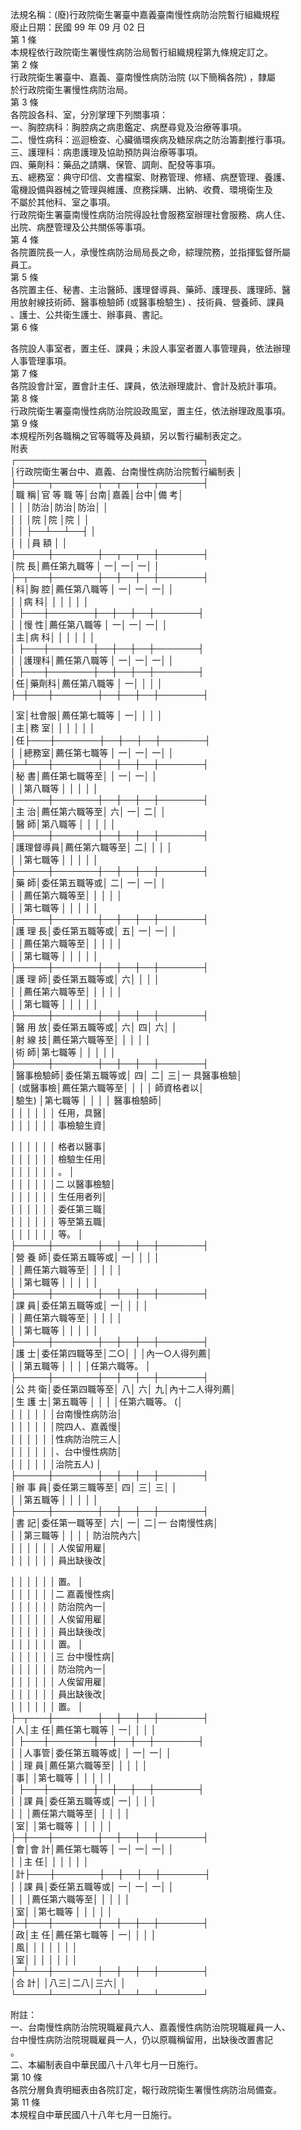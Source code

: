 法規名稱：(廢)行政院衛生署臺中嘉義臺南慢性病防治院暫行組織規程  
廢止日期：民國 99 年 09 月 02 日  
第 1 條  
本規程依行政院衛生署慢性病防治局暫行組織規程第九條規定訂之。  
第 2 條  
行政院衛生署臺中、嘉義、臺南慢性病防治院 (以下簡稱各院) ，隸屬  
於行政院衛生署慢性病防治局。  
第 3 條  
各院設各科、室，分別掌理下列關事項：  
一、胸腔病科：胸腔病之病患鑑定、病歷尋覓及治療等事項。  
二、慢性病科：巡迴檢查、心臟循環疾病及糖尿病之防治籌劃推行事項。  
三、護理科：病患護理及協助預防與治療等事項。  
四、藥劑科：藥品之請購、保管、調劑、配發等事項。  
五、總務室：典守印信、文書檔案、財務管理、修繕、病歷管理、養護、  
電機設備與器械之管理與維護、庶務採購、出納、收費、環境衛生及  
不屬於其他科、室之事項。  
行政院衛生署臺南慢性病防治院得設社會服務室辦理社會服務、病人住、  
出院、病歷管理及公共關係等事項。  
第 4 條  
各院置院長一人，承慢性病防治局局長之命，綜理院務，並指揮監督所屬  
員工。  
第 5 條  
各院置主任、秘書、主治醫師、護理督導員、藥師、護理長、護理師、醫  
用放射線技術師、醫事檢驗師 (或醫事檢驗生) 、技術員、營養師、課員  
、護士、公共衛生護士、辦事員、書記。  
第 6 條  


各院設人事室者，置主任、課員；未設人事室者置人事管理員，依法辦理  
人事管理事項。  
第 7 條  
各院設會計室，置會計主任、課員，依法辦理歲計、會計及統計事項。  
第 8 條  
行政院衛生署臺南慢性病防治院設政風室，置主任，依法辦理政風事項。  
第 9 條  
本規程所列各職稱之官等職等及員額，另以暫行編制表定之。  
附表  
┌──────────────────────────────┐  
│行政院衛生署台中、嘉義、台南慢性病防治院暫行編制表 │  
├─────┬───────┬──┬──┬──┬───────┤  
│職 稱│官 等 職 等│台南│嘉義│台中│備 考│  
│ │ │防治│防治│防治│ │  
│ │ │院 │院 │院 │ │  
│ │ ├──┴──┴──┤ │  
│ │ │員 額 │ │  
├─────┼───────┼──┬──┬──┼───────┤  
│院 長│薦任第九職等 │ 一│ 一│ 一│ │  
├─┬───┼───────┼──┼──┼──┼───────┤  
│科│胸 腔│薦任第八職等 │ 一│ 一│ 一│ │  
│ │病 科│ │ │ │ │ │  
│ ├───┼───────┼──┼──┼──┼───────┤  
│ │慢 性│薦任第八職等 │ 一│ 一│ 一│ │  
│主│病 科│ │ │ │ │ │  
│ ├───┼───────┼──┼──┼──┼───────┤  
│ │護理科│薦任第八職等 │ 一│ 一│ 一│ │  
│ ├───┼───────┼──┼──┼──┼───────┤  
│任│藥劑科│薦任第八職等 │ 一│ │ │ │  
├─┼───┼───────┼──┼──┼──┼───────┤  


│室│社會服│薦任第七職等 │ 一│ │ │ │  
│主│務 室│ │ │ │ │ │  
│任├───┼───────┼──┼──┼──┼───────┤  
│ │總務室│薦任第七職等 │ 一│ 一│ 一│ │  
├─┴───┼───────┼──┼──┼──┼───────┤  
│秘 書│薦任第七職等至│ │ 一│ 一│ │  
│ │第八職等 │ │ │ │ │  
├─────┼───────┼──┼──┼──┼───────┤  
│主 治│薦任第六職等至│ 六│ 一│ 二│ │  
│醫 師│第八職等 │ │ │ │ │  
├─────┼───────┼──┼──┼──┼───────┤  
│護理督導員│薦任第六職等至│ 二│ │ │ │  
│ │第七職等 │ │ │ │ │  
├─────┼───────┼──┼──┼──┼───────┤  
│藥 師│委任第五職等或│ 二│ 一│ 一│ │  
│ │薦任第六職等至│ │ │ │ │  
│ │第七職等 │ │ │ │ │  
├─────┼───────┼──┼──┼──┼───────┤  
│護 理 長│委任第五職等或│ 五│ 一│ 一│ │  
│ │薦任第六職等至│ │ │ │ │  
│ │第七職等 │ │ │ │ │  
├─────┼───────┼──┼──┼──┼───────┤  
│護 理 師│委任第五職等或│ 六│ │ │ │  
│ │薦任第六職等至│ │ │ │ │  
│ │第七職等 │ │ │ │ │  
├─────┼───────┼──┼──┼──┼───────┤  
│醫 用 放│委任第五職等或│ 六│ 四│ 六│ │  
│射 線 技│薦任第六職等至│ │ │ │ │  
│術 師│第七職等 │ │ │ │ │  
├─────┼───────┼──┼──┼──┼───────┤  
│醫事檢驗師│委任第五職等或│ 四│ 二│ 三│一 具醫事檢驗│  
│ (或醫事檢│薦任第六職等至│ │ │ │ 師資格者以│  
│驗生) │第七職等 │ │ │ │ 醫事檢驗師│  
│ │ │ │ │ │ 任用，具醫│  
│ │ │ │ │ │ 事檢驗生資│  


│ │ │ │ │ │ 格者以醫事│  
│ │ │ │ │ │ 檢驗生任用│  
│ │ │ │ │ │ 。 │  
│ │ │ │ │ │二 以醫事檢驗│  
│ │ │ │ │ │ 生任用者列│  
│ │ │ │ │ │ 委任第三職│  
│ │ │ │ │ │ 等至第五職│  
│ │ │ │ │ │ 等。 │  
├─────┼───────┼──┼──┼──┼───────┤  
│營 養 師│委任第五職等或│ 一│ │ │ │  
│ │薦任第六職等至│ │ │ │ │  
│ │第七職等 │ │ │ │ │  
├─────┼───────┼──┼──┼──┼───────┤  
│課 員│委任第五職等或│ 一│ │ │ │  
│ │薦任第六職等至│ │ │ │ │  
│ │第七職等 │ │ │ │ │  
├─────┼───────┼──┼──┼──┼───────┤  
│護 士│委任第四職等至│二○│ │ │內一○人得列薦│  
│ │第五職等 │ │ │ │任第六職等。 │  
├─────┼───────┼──┼──┼──┼───────┤  
│公 共 衛│委任第四職等至│ 八│ 六│ 九│內十二人得列薦│  
│生 護 士│第五職等 │ │ │ │任第六職等。 (│  
│ │ │ │ │ │台南慢性病防治│  
│ │ │ │ │ │院四人、嘉義慢│  
│ │ │ │ │ │性病防治院三人│  
│ │ │ │ │ │、台中慢性病防│  
│ │ │ │ │ │治院五人) │  
├─────┼───────┼──┼──┼──┼───────┤  
│辦 事 員│委任第三職等至│ 四│ 三│ 三│ │  
│ │第五職等 │ │ │ │ │  
├─────┼───────┼──┼──┼──┼───────┤  
│書 記│委任第一職等至│ 六│ 一│ 二│一 台南慢性病│  
│ │第三職等 │ │ │ │ 防治院內六│  
│ │ │ │ │ │ 人俟留用雇│  
│ │ │ │ │ │ 員出缺後改│  


│ │ │ │ │ │ 置。 │  
│ │ │ │ │ │二 嘉義慢性病│  
│ │ │ │ │ │ 防治院內一│  
│ │ │ │ │ │ 人俟留用雇│  
│ │ │ │ │ │ 員出缺後改│  
│ │ │ │ │ │ 置。 │  
│ │ │ │ │ │三 台中慢性病│  
│ │ │ │ │ │ 防治院內一│  
│ │ │ │ │ │ 人俟留用雇│  
│ │ │ │ │ │ 員出缺後改│  
│ │ │ │ │ │ 置。 │  
├─┬───┼───────┼──┼──┼──┼───────┤  
│人│主 任│薦任第七職等 │ 一│ │ │ │  
│ ├───┼───────┼──┼──┼──┼───────┤  
│ │人事管│委任第五職等或│ │ 一│ 一│ │  
│ │理 員│薦任第六職等至│ │ │ │ │  
│事│ │第七職等 │ │ │ │ │  
│ ├───┼───────┼──┼──┼──┼───────┤  
│ │課 員│委任第五職等或│ 一│ │ │ │  
│ │ │薦任第六職等至│ │ │ │ │  
│室│ │第七職等 │ │ │ │ │  
├─┼───┼───────┼──┼──┼──┼───────┤  
│會│會 計│薦任第七職等 │ 一│ 一│ 一│ │  
│ │主 任│ │ │ │ │ │  
│計├───┼───────┼──┼──┼──┼───────┤  
│ │課 員│委任第五職等或│ 一│ 一│ 一│ │  
│ │ │薦任第六職等至│ │ │ │ │  
│室│ │第七職等 │ │ │ │ │  
├─┼───┼───────┼──┼──┼──┼───────┤  
│政│主 任│薦任第七職等 │ 一│ │ │ │  
│風│ │ │ │ │ │ │  
│室│ │ │ │ │ │ │  
├─┴───┼───────┼──┼──┼──┼───────┤  
│合 計│ │八三│二八│三六│ │  
└─────┴───────┴──┴──┴──┴───────┘  


附註：  
一、台南慢性病防治院現職雇員六人、嘉義慢性病防治院現職雇員一人、  
台中慢性病防治院現職雇員一人，仍以原職稱留用，出缺後改置書記  
。  
二、本編制表自中華民國八十八年七月一日施行。  
第 10 條  
各院分層負責明細表由各院訂定，報行政院衛生署慢性病防治局備查。  
第 11 條  
本規程自中華民國八十八年七月一日施行。  


